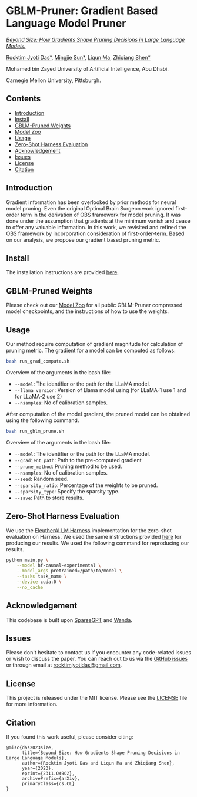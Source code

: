 #  GBLM-Pruner: Gradient Based Language Model Pruner

*[Beyond Size: How Gradients Shape Pruning Decisions in Large Language Models.](https://arxiv.org/abs/2311.04902)*

[Rocktim Jyoti Das*](https://scholar.google.com/citations?user=kDsyWlMAAAAJ&hl=en), [Mingjie Sun*](https://eric-mingjie.github.io/), [Liqun Ma](https://scholar.google.com/citations?user=zVXXXGIAAAAJ&hl=zh-CN), [Zhiqiang Shen*](http://zhiqiangshen.com/)

Mohamed bin Zayed University of Artificial Intelligence, Abu Dhabi.

Carnegie Mellon University, Pittsburgh.

## Contents
- [Introduction](#introduction)
- [Install](#install)
- [GBLM-Pruned Weights](#gblm-pruned-weights)
- [Model Zoo](https://github.com/RocktimJyotiDas/GBLM-Pruner/blob/main/MODEL_ZOO.md)
- [Usage](#usage)
- [Zero-Shot Harness Evaluation](#zero-shot-harness-evaluation)
- [Acknowledgement](#Acknowledgement)
- [Issues](#issues)
- [License](#license)
- [Citation](#citation)

## Introduction

Gradient information has been overlooked by prior methods for neural model pruning. Even the original Optimal Brain Surgeon work ignored first-order term in the derivation of OBS framework for model pruning. It was done under the assumption that gradients at the minimum vanish and cease to offer any valuable information. In this work, we revisited and refined the OBS framework by incorporation consideration of first-order-term. Based on our analysis, we propose our gradient based pruning metric.

## Install

The installation instructions are provided [here](https://github.com/RocktimJyotiDas/GBLM-Pruner/blob/main/install.md).

## GBLM-Pruned Weights
Please check out our [Model Zoo](https://github.com/RocktimJyotiDas/GBLM-Pruner/blob/main/MODEL_ZOO.md) for all public GBLM-Pruner compressed model checkpoints, and the instructions of how to use the weights.

## Usage
Our method require computation of gradient magnitude for calculation of pruning metric. The gradient for a model can be computed as follows:
```sh
bash run_grad_compute.sh
```
Overview of the arguments in the bash file:  
- `--model`: The identifier or the path for the LLaMA model.
- `--llama_version`: Version of Llama model using (for LLaMA-1 use 1 and for LLaMA-2 use 2)
- `--nsamples`: No of calibration samples.

After computation of the model gradient, the pruned model can be obtained using the following command. 
```sh
bash run_gblm_prune.sh
```
Overview of the arguments in the bash file:  
- `--model`: The identifier or the path for the LLaMA model.
- `--gradient_path`: Path to the pre-computed gradient 
- `--prune_method`: Pruning method to be used.
- `--nsamples`: No of calibration samples.
- `--seed`: Random seed.
- `--sparsity_ratio`: Percentage of the weights to be pruned.
- `--sparsity_type`: Specify the sparsity type.
- `--save`: Path to store results.

## Zero-Shot Harness Evaluation

We use the [EleutherAI LM Harness](https://github.com/EleutherAI/lm-evaluation-harness/tree/master) implementation for the zero-shot evaluation on Harness. We used the same instructions provided [here](https://github.com/EleutherAI/lm-evaluation-harness/blob/master/README.md) for producing our results. We used the following command for reproducing our results.
```bash
python main.py \
    --model hf-causal-experimental \
    --model_args pretrained=/path/to/model \
    --tasks task_name \
    --device cuda:0 \
    --no_cache
```


## Acknowledgement

This codebase is built upon [SparseGPT](https://github.com/IST-DASLab/sparsegpt) and [Wanda](https://github.com/locuslab/wanda).

## Issues
Please don't hesitate to contact us if you encounter any code-related issues or wish to discuss the paper. You can reach out to us via the [GitHub issues](https://github.com/RocktimJyotiDas/GBLM-Pruner/issues)  or through email at rocktimjyotidas@gmail.com.

## License
This project is released under the MIT license. Please see the [LICENSE](LICENSE) file for more information.

## Citation

If you found this work useful, please consider citing:

```
@misc{das2023size,
      title={Beyond Size: How Gradients Shape Pruning Decisions in Large Language Models}, 
      author={Rocktim Jyoti Das and Liqun Ma and Zhiqiang Shen},
      year={2023},
      eprint={2311.04902},
      archivePrefix={arXiv},
      primaryClass={cs.CL}
}
```
